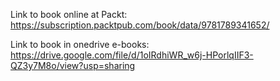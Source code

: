 Link to book online at Packt:  https://subscription.packtpub.com/book/data/9781789341652/

Link to book in onedrive e-books:  https://drive.google.com/file/d/1oIRdhiWR_w6j-HPorlqIIF3-QZ3y7M8o/view?usp=sharing

